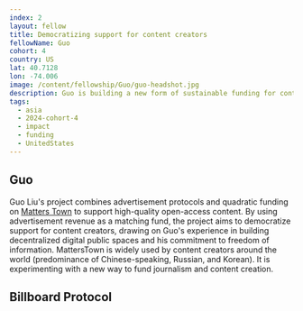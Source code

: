 ```yaml
---
index: 2
layout: fellow
title: Democratizing support for content creators
fellowName: Guo
cohort: 4
country: US
lat: 40.7128
lon: -74.006
image: /content/fellowship/Guo/guo-headshot.jpg
description: Guo is building a new form of sustainable funding for content creators, using a Harberger tax (plural ownership) mechanism.
tags:
  - asia
  - 2024-cohort-4
  - impact
  - funding
  - UnitedStates
---
```


## Guo

Guo Liu's project combines advertisement protocols and quadratic funding on [Matters Town](https://matters.town/) to support high-quality open-access content. By using advertisement revenue as a matching fund, the project aims to democratize support for content creators, drawing on Guo's experience in building decentralized digital public spaces and his commitment to freedom of information. MattersTown is widely used by content creators around the world (predominance of Chinese-speaking, Russian, and Korean). It is experimenting with a new way to fund journalism and content creation.

## Billboard Protocol

